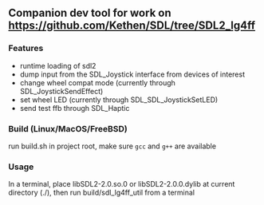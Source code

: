 ## Companion dev tool for work on https://github.com/Kethen/SDL/tree/SDL2_lg4ff

### Features
- runtime loading of sdl2
- dump input from the SDL_Joystick interface from devices of interest
- change wheel compat mode (currently through SDL_JoystickSendEffect)
- set wheel LED (currently through SDL_SDL_JoystickSetLED)
- send test ffb through SDL_Haptic

### Build (Linux/MacOS/FreeBSD)
run build.sh in project root, make sure `gcc` and `g++` are available

### Usage
In a terminal, place libSDL2-2.0.so.0 or libSDL2-2.0.0.dylib at current directory (./), then run build/sdl_lg4ff_util from a terminal
